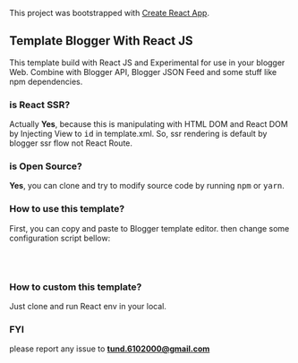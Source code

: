 This project was bootstrapped with [Create React App](https://github.com/facebook/create-react-app).

## Template Blogger With React JS

This template build with React JS and Experimental for use in your blogger Web. Combine with Blogger API, Blogger JSON Feed and some stuff like npm dependencies.

### is React SSR?

Actually <strong>Yes</strong>, because this is manipulating with HTML DOM and React DOM by Injecting View to <kbd>id</kbd> in template.xml. So, ssr rendering is default by blogger ssr flow not React Route.

### is Open Source?

<strong>Yes</strong>, you can clone and try to modify source code by running <kbd>npm</kbd> or <kbd>yarn</kbd>.


### How to use this template?

First, you can copy and paste to Blogger template editor. then change some configuration script bellow:

<pre>
<script>
  window.__CODEPELAJAR_CONFIG__ = {
    blogId: "{{ BLOG_ID }}",
    disqus: "{{ DISQUS_SHORTNAME }}",
    defaultImage: "{{ DEFAULT_IMAGE_URL }}",
    addThisId: "{{ ADDTHIS_ID }}",
    cseUrl: "{{ GOOGLE_CSE_URL }}"
  };
</script>
</pre>

### How to custom this template?

Just clone and run React env in your local.


### FYI

please report any issue to <strong>tund.6102000@gmail.com</strong>
